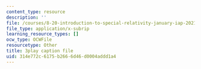 ```yaml
---
content_type: resource
description: ''
file: /courses/8-20-introduction-to-special-relativity-january-iap-2021/314e772c6175b2666d46d0004addd1a4_lhOaghjCdic.srt
file_type: application/x-subrip
learning_resource_types: []
ocw_type: OCWFile
resourcetype: Other
title: 3play caption file
uid: 314e772c-6175-b266-6d46-d0004addd1a4
---
```

